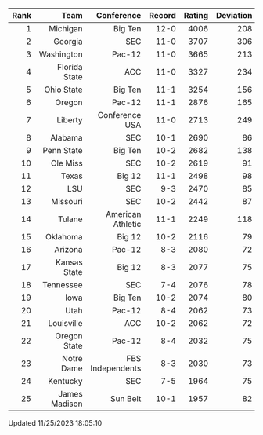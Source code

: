 | Rank  | Team                 | Conference           | Record   | Rating | Deviation |
| ---:  | ---:                 | ---:                 | ---:     | ---:   | ---:      |
| 1     | Michigan             | Big Ten              | 12-0     | 4006   | 208       |
| 2     | Georgia              | SEC                  | 11-0     | 3707   | 306       |
| 3     | Washington           | Pac-12               | 11-0     | 3665   | 213       |
| 4     | Florida State        | ACC                  | 11-0     | 3327   | 234       |
| 5     | Ohio State           | Big Ten              | 11-1     | 3254   | 156       |
| 6     | Oregon               | Pac-12               | 11-1     | 2876   | 165       |
| 7     | Liberty              | Conference USA       | 11-0     | 2713   | 249       |
| 8     | Alabama              | SEC                  | 10-1     | 2690   | 86        |
| 9     | Penn State           | Big Ten              | 10-2     | 2682   | 138       |
| 10    | Ole Miss             | SEC                  | 10-2     | 2619   | 91        |
| 11    | Texas                | Big 12               | 11-1     | 2498   | 98        |
| 12    | LSU                  | SEC                  | 9-3      | 2470   | 85        |
| 13    | Missouri             | SEC                  | 10-2     | 2442   | 87        |
| 14    | Tulane               | American Athletic    | 11-1     | 2249   | 118       |
| 15    | Oklahoma             | Big 12               | 10-2     | 2116   | 79        |
| 16    | Arizona              | Pac-12               | 8-3      | 2080   | 72        |
| 17    | Kansas State         | Big 12               | 8-3      | 2077   | 75        |
| 18    | Tennessee            | SEC                  | 7-4      | 2076   | 78        |
| 19    | Iowa                 | Big Ten              | 10-2     | 2074   | 80        |
| 20    | Utah                 | Pac-12               | 8-4      | 2062   | 73        |
| 21    | Louisville           | ACC                  | 10-2     | 2062   | 72        |
| 22    | Oregon State         | Pac-12               | 8-4      | 2032   | 75        |
| 23    | Notre Dame           | FBS Independents     | 8-3      | 2030   | 73        |
| 24    | Kentucky             | SEC                  | 7-5      | 1964   | 75        |
| 25    | James Madison        | Sun Belt             | 10-1     | 1957   | 82        |

Updated 11/25/2023 18:05:10
